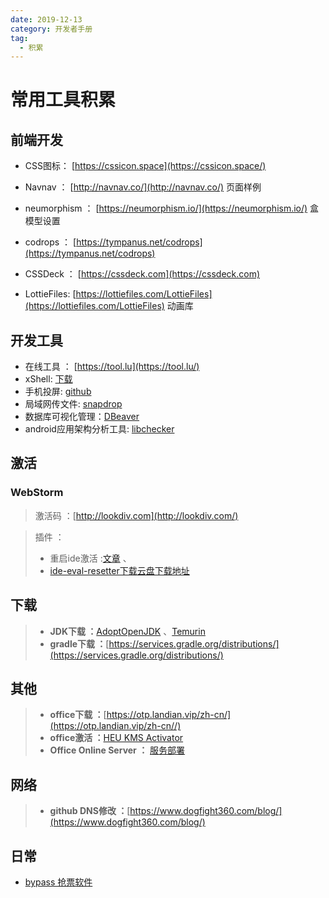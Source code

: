 ```yaml
---
date: 2019-12-13
category: 开发者手册
tag:
  - 积累
---
```

# 常用工具积累

## 前端开发

- CSS图标： [https://cssicon.space](https://cssicon.space/)

- Navnav ： [http://navnav.co/](http://navnav.co/) 页面样例  

- neumorphism ： [https://neumorphism.io/](https://neumorphism.io/) 盒模型设置

- codrops ： [https://tympanus.net/codrops](https://tympanus.net/codrops)

- CSSDeck ： [https://cssdeck.com](https://cssdeck.com)

- LottieFiles: [https://lottiefiles.com/LottieFiles](https://lottiefiles.com/LottieFiles) 动画库

## 开发工具

- 在线工具 ： [https://tool.lu](https://tool.lu/)
- xShell: [下载](https://51.ruyo.net/test/download_xshell_xftp.html)
- 手机投屏: [github](https://github.com/Tomotoes/scrcpy-gui)
- 局域网传文件: [snapdrop](https://snapdrop.net/)
- 数据库可视化管理：[DBeaver](https://dbeaver.io/download/)
- android应用架构分析工具: [libchecker](https://github.com/zhaobozhen/LibChecker)

## 激活

### WebStorm

>激活码 ：[http://lookdiv.com](http://lookdiv.com/)  

>插件 ：
>
> - 重启ide激活 :[文章](https://laowangblog.com/ide-eval-resetter-jetbrains-trial.html) 、
> - [ide-eval-resetter下载](https://plugins.zhile.io/files/ide-eval-resetter-2.1.6.zip)[云盘下载地址](https://wwx.lanzoux.com/b00o5o22d)

## 下载
>
> - **JDK下载 ：**[AdoptOpenJDK](https://mirrors.tuna.tsinghua.edu.cn/AdoptOpenJDK/) 、[Temurin](https://adoptium.net/?variant=openjdk11&jvmVariant=hotspot)
> - **gradle下载 ：**[https://services.gradle.org/distributions/](https://services.gradle.org/distributions/)

## 其他
>
> - **office下载 ：**[https://otp.landian.vip/zh-cn/](https://otp.landian.vip/zh-cn//)
> - **office激活 ：**[HEU KMS Activator](https://github.com/zbezj/HEU_KMS_Activator/releases)
> - **Office Online Server ：**   [服务部署](https://docs.fuyeor.com/office-online-server-2016oos/)

## 网络
>
> - **github DNS修改 ：**[https://www.dogfight360.com/blog/](https://www.dogfight360.com/blog/)

## 日常

- [bypass 抢票软件](https://www.bypass.cn/)
